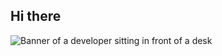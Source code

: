 ## Hi there 
<img src="https://github.com/EvanderDreamurr/EvanderDreamurr/blob/main/PARTY.png" alt="Banner of a developer sitting in front of a desk">
<!--
**EvanderDreamurr/EvanderDreamurr** is a ✨ _special_ ✨ repository because its `README.md` (this file) appears on your GitHub profile.

Here are some ideas to get you started:

- 🔭 I’m currently working on ...
- 🌱 I’m currently learning ...
- 👯 I’m looking to collaborate on ...
- 🤔 I’m looking for help with ...
- 💬 Ask me about ...
- 📫 How to reach me: ...
- 😄 Pronouns: ...
- ⚡ Fun fact: ...
-->

